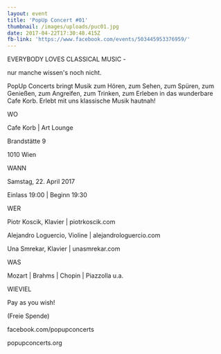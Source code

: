 ```yaml
---
layout: event
title: 'PopUp Concert #01'
thumbnail: /images/uploads/puc01.jpg
date: 2017-04-22T17:30:48.415Z
fb-link: 'https://www.facebook.com/events/503445953376959/'
---
```

EVERYBODY LOVES CLASSICAL MUSIC -

nur manche wissen's noch nicht.



PopUp Concerts bringt Musik zum Hören, zum Sehen, zum Spüren, zum Genießen, zum Angreifen, zum Trinken, zum Erleben in das wunderbare Cafe Korb. Erlebt mit uns klassische Musik hautnah!



WO

Cafe Korb | Art Lounge

Brandstätte 9

1010 Wien



WANN

Samstag, 22. April 2017 

Einlass 19:00 | Beginn 19:30



WER

Piotr Koscik, Klavier | piotrkoscik.com

Alejandro Loguercio, Violine | alejandrologuercio.com

Una Smrekar, Klavier | unasmrekar.com



WAS

Mozart | Brahms | Chopin | Piazzolla u.a.



WIEVIEL

Pay as you wish!

(Freie Spende)



facebook.com/popupconcerts

popupconcerts.org
